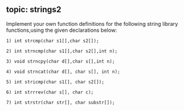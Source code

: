 ## topic: strings2

Implement your own function definitions for the following string library functions,using the given declarations below:

    1) int strcmp(char s1[],char s2[]);
    
    2) int strncmp(char s1[],char s2[],int n);
    
    3) void strncpy(char d[],char s[],int n);
    
    4) void strncat(char d[], char s[], int n);
    
    5) int stricmp(char s1[], char s2[]);
    
    6) int strrrev(char s[], char c);
    
    7) int strstr(char str[], char substr[]);
